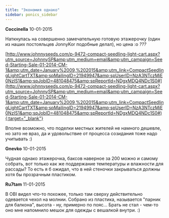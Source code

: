 ```yaml
---
title: "Экономия однако"
sidebar: ponics_sidebar
---
```


**Coccinella** 10-01-2015

Наткнулась на совершенно замечательную готовую этажерочку (один из наших постояльцев JonnyKor подобные делал), но цена :o *???*

[http://www.johnnyseeds.com/p-9472-compact-seedling-light-cart.aspx?utm_source=JohnnySP&amp;utm_medium=email&amp;utm_campaign=Seed-Starting-Sale-01-2014-CM-1&amp;utm_date=January%2009,%202015&amp;utm_link=CompactSeedlingLightCartTXT&amp;spMailingID=21949947&amp;spUserID=NzA3NTczMjE0NzIS1&amp;spJobID=481048475&amp;spReportId=NDgxMDQ4NDc1S0#](http://www.johnnyseeds.com/p-9472-compact-seedling-light-cart.aspx?utm_source=JohnnySP&amp;utm_medium=email&amp;utm_campaign=Seed-Starting-Sale-01-2014-CM-1&amp;utm_date=January%2009,%202015&amp;utm_link=CompactSeedlingLightCartTXT&amp;spMailingID=21949947&amp;spUserID=NzA3NTczMjE0NzIS1&amp;spJobID=481048475&amp;spReportId=NDgxMDQ4NDc1S0#){:target="_blank"}

Вполне возможно, что поделки местных жителей не намного дешевле, но зато не враз, да и удовольствие от процесса созидания тоже надо учитывать :)


**Gnevko** 10-01-2015

Чудная однако этажерочка, баксов наверное за 200 можно и самому собрать, вот только как же поддержание температуры и влажности для рассады? То есть я б ожидал, что в ней стеночки закрываться должны хотя бы прозрачным пластиком.


**Ru7tam** 11-01-2015

В OBI видел что-то похожее, только там сверху действительно одевается чехол на молнии. Собрано из пластика, называется "парник для балкона", высота - ну, примерно по пояс... Брать не стал - чем-то оно мне напомнило мешок для одежды с вешалкой внутри. :)



